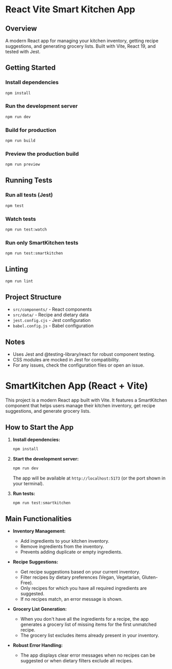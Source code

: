 # React Vite Smart Kitchen App

## Overview

A modern React app for managing your kitchen inventory, getting recipe suggestions, and generating grocery lists. Built with Vite, React 19, and tested with Jest.

## Getting Started

### Install dependencies

```sh
npm install
```

### Run the development server

```sh
npm run dev
```

### Build for production

```sh
npm run build
```

### Preview the production build

```sh
npm run preview
```

## Running Tests

### Run all tests (Jest)

```sh
npm test
```

### Watch tests

```sh
npm run test:watch
```

### Run only SmartKitchen tests

```sh
npm run test:smartkitchen
```

## Linting

```sh
npm run lint
```

## Project Structure

- `src/components/` - React components
- `src/data/` - Recipe and dietary data
- `jest.config.cjs` - Jest configuration
- `babel.config.js` - Babel configuration

## Notes

- Uses Jest and @testing-library/react for robust component testing.
- CSS modules are mocked in Jest for compatibility.
- For any issues, check the configuration files or open an issue.

# SmartKitchen App (React + Vite)

This project is a modern React app built with Vite. It features a SmartKitchen component that helps users manage their kitchen inventory, get recipe suggestions, and generate grocery lists.

## How to Start the App

1. **Install dependencies:**

   ```sh
   npm install
   ```

2. **Start the development server:**

   ```sh
   npm run dev
   ```

   The app will be available at `http://localhost:5173` (or the port shown in your terminal).

3. **Run tests:**

   ```sh
   npm run test:smartkitchen
   ```

## Main Functionalities

- **Inventory Management:**

  - Add ingredients to your kitchen inventory.
  - Remove ingredients from the inventory.
  - Prevents adding duplicate or empty ingredients.

- **Recipe Suggestions:**

  - Get recipe suggestions based on your current inventory.
  - Filter recipes by dietary preferences (Vegan, Vegetarian, Gluten-Free).
  - Only recipes for which you have all required ingredients are suggested.
  - If no recipes match, an error message is shown.

- **Grocery List Generation:**

  - When you don't have all the ingredients for a recipe, the app generates a grocery list of missing items for the first unmatched recipe.
  - The grocery list excludes items already present in your inventory.

- **Robust Error Handling:**
  - The app displays clear error messages when no recipes can be suggested or when dietary filters exclude all recipes.
